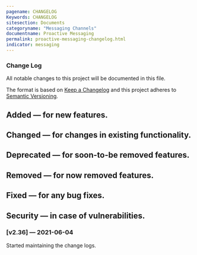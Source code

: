 ```yaml
---
pagename: CHANGELOG
Keywords: CHANGELOG
sitesection: Documents
categoryname: "Messaging Channels"
documentname: Proactive Messaging
permalink: proactive-messaging-changelog.html
indicator: messaging
---
```


### Change Log
All notable changes to this project will be documented in this file.
 
The format is based on [Keep a Changelog](http://keepachangelog.com/)
and this project adheres to [Semantic Versioning](http://semver.org/).

## Added — for new features.
## Changed — for changes in existing functionality.
## Deprecated — for soon-to-be removed features.
## Removed — for now removed features.
## Fixed — for any bug fixes.
## Security — in case of vulnerabilities.
 
### [v2.36] — 2021-06-04
Started maintaining the change logs.
